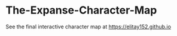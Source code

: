 # The-Expanse-Character-Map

See the final interactive character map at https://elitay152.github.io
